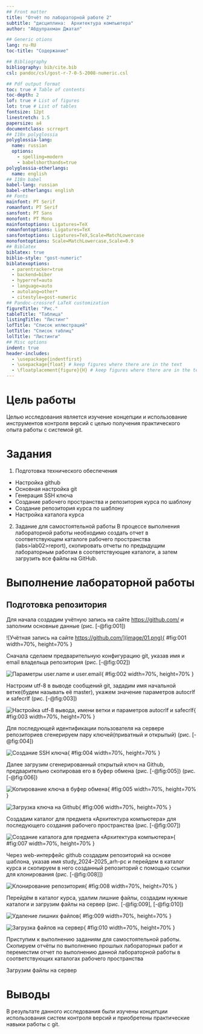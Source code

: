 ```yaml
---
## Front matter
title: "Отчёт по лабораторной работе 2"
subtitle: "дисциплина:	Архитектура компьютера"
author: "Абдулрахман Джатал"

## Generic otions
lang: ru-RU
toc-title: "Содержание"

## Bibliography
bibliography: bib/cite.bib
csl: pandoc/csl/gost-r-7-0-5-2008-numeric.csl

## Pdf output format
toc: true # Table of contents
toc-depth: 2
lof: true # List of figures
lot: true # List of tables
fontsize: 12pt
linestretch: 1.5
papersize: a4
documentclass: scrreprt
## I18n polyglossia
polyglossia-lang:
  name: russian
  options:
	- spelling=modern
	- babelshorthands=true
polyglossia-otherlangs:
  name: english
## I18n babel
babel-lang: russian
babel-otherlangs: english
## Fonts
mainfont: PT Serif
romanfont: PT Serif
sansfont: PT Sans
monofont: PT Mono
mainfontoptions: Ligatures=TeX
romanfontoptions: Ligatures=TeX
sansfontoptions: Ligatures=TeX,Scale=MatchLowercase
monofontoptions: Scale=MatchLowercase,Scale=0.9
## Biblatex
biblatex: true
biblio-style: "gost-numeric"
biblatexoptions:
  - parentracker=true
  - backend=biber
  - hyperref=auto
  - language=auto
  - autolang=other*
  - citestyle=gost-numeric
## Pandoc-crossref LaTeX customization
figureTitle: "Рис."
tableTitle: "Таблица"
listingTitle: "Листинг"
lofTitle: "Список иллюстраций"
lotTitle: "Список таблиц"
lolTitle: "Листинги"
## Misc options
indent: true
header-includes:
  - \usepackage{indentfirst}
  - \usepackage{float} # keep figures where there are in the text
  - \floatplacement{figure}{H} # keep figures where there are in the text
---
```


# Цель работы

Целью исследования является изучение концепции и использование инструментов контроля версий с целью получения практического опыта работы с системой git.

# Задания

1.	Подготовка технического обеспечения
-	Настройка github
-	Основная настройка git
-	Генерация SSH ключа
-	Создание рабочего пространства и репозитория курса по шаблону
-	Создание репозитория курса по шаблону
-	Настройка каталога курса

2.	Задание для самостоятельной работы В процессе выполнения лабораторной работы необходимо создать отчет в соответствующем каталоге рабочего пространства (labs>lab02>report), скопировать отчеты по предыдущим лабораторным работам в соответствующие каталоги, а затем загрузить все файлы на GitHub.


# Выполнение лабораторной работы

## Подготовка репозитория

Для начала создадим учётную запись на сайте https://github.com/ 
и заполним основные данные (рис. [-@fig:001])

![Учётная запись на сайте https://github.com/](image/01.png){ #fig:001 width=70%, height=70% }

Сначала сделаем предварительную конфигурацию git, 
указав имя и email владельца репозитория (рис. [-@fig:002])

![Параметры user.name и user.email](image/02.png){ #fig:002 width=70%, height=70% }

Настроим utf-8 в выводе сообщений git, зададим имя начальной ветке(будем называть её master), 
укажем значение параметров autocrlf и safecrlf (рис. [-@fig:003])

![Настройка utf-8 вывода, имени ветки и параметров autocrlf и safecrlf](image/03.png){ #fig:003 width=70%, height=70% }

Для последующей идентификации пользователя на сервере репозиториев сгенерируем пару ключей(приватный и открытый) (рис. [-@fig:004])

![Создание SSH ключа](image/04.png){ #fig:004 width=70%, height=70% }

Далее	загрузим	сгенерированный	открытый	ключ	на	Github, предварительно скопировав его в буфер обмена
(рис. [-@fig:005]) (рис. [-@fig:006])

![Копирование ключа в буфер обмена](image/05.png){ #fig:005 width=70%, height=70% }

![Загрузка ключа на Github](image/06.png){ #fig:006 width=70%, height=70% }

Создадим	каталог	для	предмета	«Архитектура компьютера»	для последующего 
создания рабочего пространства (рис. [-@fig:007])

![Создание каталога для предмета «Архитектура компьютера»](image/07.png){ #fig:007 width=70%, height=70% }

Через web-интерфейс github создадим репозиторий на основе шаблона,
указав имя study_2024–2025_arh-рс и перейдем в каталог курса и скопируем в него созданный репозиторий с помощью ссылки для клонирования
(рис. [-@fig:008]])

![Клонирование репозитория](image/08.png){ #fig:008 width=70%, height=70% }

Перейдём в каталог курса, удалим лишние файлы, создадим нужные каталоги и загрузим файлы на сервер
(рис. [-@fig:009], [-@fig:010])

![Удаление лишних файлов](image/09.png){ #fig:009 width=70%, height=70% }

![Загрузка файлов на сервер](image/10.png){ #fig:010 width=70%, height=70% }

Приступим к выполнению заданиям для самостоятельной работы. Скопируем отчёты по выполнению прошлых лабораторных работ и переместим отчет по выполнению данной
лабораторной работы в соответствующих каталогах рабочего пространства

Загрузим файлы на сервер

# Выводы

В результате данного исследования были изучены концепции использования систем контроля версий и приобретены практические навыки работы с git.
